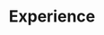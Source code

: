 ---
# An instance of the Experience widget.
# Documentation: https://wowchemy.com/docs/page-builder/
widget: experience

# This file represents a page section.
headless: true

# Order that this section appears on the page.
weight: 40

title: Experience
subtitle:

# Date format for experience
#   Refer to https://wowchemy.com/docs/customization/#date-format
date_format: Jan 2006

# Experiences.
#   Add/remove as many `experience` items below as you like.
#   Required fields are `title`, `company`, and `date_start`.
#   Leave `date_end` empty if it's your current employer.
#   Begin multi-line descriptions with YAML's `|2-` multi-line prefix.
experience:
  - title: 'Computer Science PiBS-Student'
    company: 'Amanox Solutions AG'
    company_url: 'https://www.amanox.ch'
    company_logo: amanox-logo
    location: 'Bern'
    date_start: '2021-08-02'
    date_end: ''
    description: |2-
        Responsibilities include:
        
        * Trainee in the Public Cloud Team
        * Cloud Solutions

        
  - title: 'CNC-Programmer'
    company: 'Jabil Circuit, Inc.'
    company_url: 'https://www.jabil.com'
    company_logo: jabil-logo1
    location: 'Raron'
    date_start: '2018-08-01'
    date_end: '2021-07-31'
    description:  |2-
        Responsibilities include:
        
        * Supporting the sub-area managers of production as well as implementing new technologies
        * Forming the interface to production technology for tools and devices
        * Cooperation in projects as project member in the area of programming and automation
        * Cooperation with suppliers
        * Creating CNC programs as well as subsequent running-in on the machine


  - title: 'Apprenticeship as a polymechanic'
    company: 'Depuy Synthes, Inc'
    company_url: 'http://depuysynthes.com/'
    company_logo: depuysynthes-logo
    location: 'Raron'
    date_start: '2014-08-01'
    date_end: '2018-07-31'
    description:  |2-
        Responsibilities include:
        
        * Manufacture tools, equipment parts and production devices.
        * CNC programming and operation of machines
        * Monitoring of the running production
        * Maintenance and commissioning of equipment
        * Quality control of the manufactured parts
---